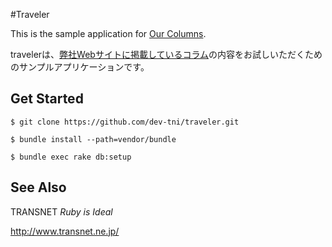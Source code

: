 #Traveler

This is the sample application for [Our Columns](http://www.transnet.ne.jp/column/).

travelerは、[弊社Webサイトに掲載しているコラム](http://www.transnet.ne.jp/column/)の内容をお試しいただくためのサンプルアプリケーションです。


## Get Started

```
$ git clone https://github.com/dev-tni/traveler.git

$ bundle install --path=vendor/bundle

$ bundle exec rake db:setup
```


## See Also

TRANSNET *Ruby is Ideal*

http://www.transnet.ne.jp/

